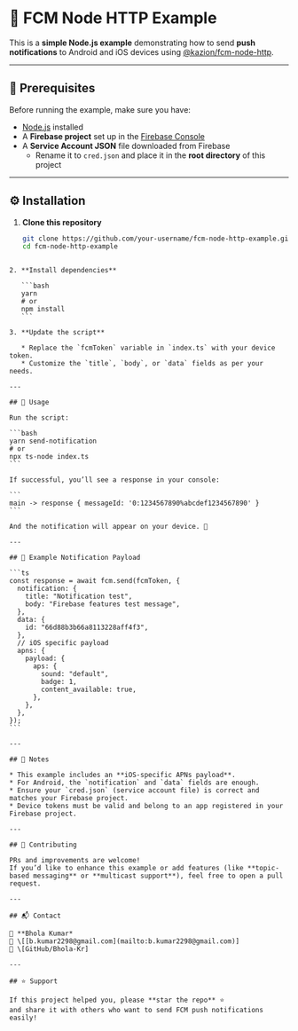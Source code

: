 # 🔔 FCM Node HTTP Example

This is a **simple Node.js example** demonstrating how to send **push notifications** to Android and iOS devices using [@kazion/fcm-node-http](https://www.npmjs.com/package/@kazion/fcm-node-http).  

---

## 📌 Prerequisites

Before running the example, make sure you have:

- [Node.js](https://nodejs.org/) installed  
- A **Firebase project** set up in the [Firebase Console](https://console.firebase.google.com/)  
- A **Service Account JSON** file downloaded from Firebase  
  - Rename it to `cred.json` and place it in the **root directory** of this project  

---

## ⚙️ Installation

1. **Clone this repository**  
   ```bash
   git clone https://github.com/your-username/fcm-node-http-example.git
   cd fcm-node-http-example
````

2. **Install dependencies**

   ```bash
   yarn
   # or
   npm install
   ```

3. **Update the script**

   * Replace the `fcmToken` variable in `index.ts` with your device token.
   * Customize the `title`, `body`, or `data` fields as per your needs.

---

## 🚀 Usage

Run the script:

```bash
yarn send-notification
# or
npx ts-node index.ts
```

If successful, you’ll see a response in your console:

```
main -> response { messageId: '0:1234567890%abcdef1234567890' }
```

And the notification will appear on your device. 🎉

---

## 📲 Example Notification Payload

```ts
const response = await fcm.send(fcmToken, {
  notification: {
    title: "Notification test",
    body: "Firebase features test message",
  },
  data: {
    id: "66d88b3b66a8113228aff4f3",
  },
  // iOS specific payload
  apns: {
    payload: {
      aps: {
        sound: "default",
        badge: 1,
        content_available: true,
      },
    },
  },
});
```

---

## 📝 Notes

* This example includes an **iOS-specific APNs payload**.
* For Android, the `notification` and `data` fields are enough.
* Ensure your `cred.json` (service account file) is correct and matches your Firebase project.
* Device tokens must be valid and belong to an app registered in your Firebase project.

---

## 🤝 Contributing

PRs and improvements are welcome!
If you’d like to enhance this example or add features (like **topic-based messaging** or **multicast support**), feel free to open a pull request.

---

## 📬 Contact

👤 **Bhola Kumar*
📧 \[[b.kumar2298@gmail.com](mailto:b.kumar2298@gmail.com)]
🔗 \[GitHub/Bhola-Kr]

---

## ⭐ Support

If this project helped you, please **star the repo** ⭐
and share it with others who want to send FCM push notifications easily!
